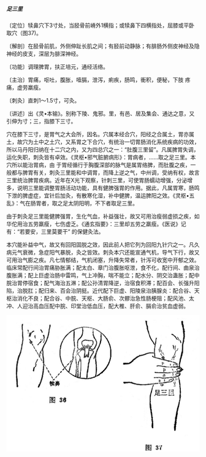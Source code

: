 ##### 足三里

〔定位〕犊鼻穴下3寸处，当胫骨前嵴外1横指；或犊鼻下四横指处，屈膝或平卧取穴（图37)。

〔解剖〕在胫骨前肌，外侧伸趾长肌之间；有胫前动静脉；有腓肠外侧皮神经及隐神经的皮支，深层为腓深神经。

〔功能〕调理脾胃，扶正培元，通经活络。

〔主治〕胃痛，呕吐，腹胀，噎膈，泄泻，痢疾，肠鸣，衝积，便秘，下肢 疼痛，虚劳羸瘦。

〔刺灸〕直刺1〜1.5寸，可灸。

〔讲述〕出《灵•本输》。别称下陵、鬼邪。里，有邑、居及集会、通达之意，又引伸为寸；三，指膝下三寸。

穴在膝下三寸，是胃气之大会所，因名。穴属本经合穴，阳经之合属土，胃亦属土，故穴为土中之土穴，又系胃之下合穴，有统治一切胃肠消化系统疾病的功效，所以马丹阳归纳在十二穴之内，又为四总穴之一：“肚腹三里留”。凡属脾胃失调，运化失职，刺灸皆有卓效。《灵枢•邪气脏腑病形》：胃病者，……取之足三里。本穴所以能治胃病，由 于胃经循行于胸腹深部的脉气是属胃络脾，而肚腹之疾，一般都与脾胃有关，刺灸三里能和中调胃，而降上逆之气，中州调，受纳有权，故言三里统治脾胃疾病。近年在X光下观察，针刺三里，可使胃肠蠕动增强，分泌增多，说明三里能调整胃肠活动功能，具有健脾强胃的作用。据此，凡属胃寒，肠鸣下泄的脾虚症，宜针后加灸，有散寒化湿，补中健脾，温运脾阳之效。《灵枢•五乱》：气在肠胃者，取之足太阴阳明，不下者取足三里。

由于刺灸足三里能健脾强胃，生化气血，补益强壮，故又可用治瘦弱虚损之疾，如华佗用治五劳羸瘦，七伤虚乏。《通玄指要》：三里却五劳之羸瘦。《医说》记有：“若要安，三里莫要干” 的保健灸法。

本穴能补益中气，故又有回阳固脱之效，因此前人把它列为回阳九针穴之一。凡久病元气衰微，急症阳气暴脱，灸之皆效。刺灸本穴还能宣通气机，导气下行，故又可用治气膨之疾。凡七情郁结，气机闭塞，升降失常者，针泻可收宽中开郁之效。临床常配行间治胃痛胁胀满；配太白、章门治腹胀呕泄，食不化，配行间、曲泉治腹胀满；配上巨虚治肠中雷鸣，气上冲胸，喘不能立；配水分、阴交治蛊胀；配中脘治胃停宿食；配气海治五淋；配公孙清胃降逆，治宿食积滞；配百会、长强升阳陷，治脱肛；配归来、百会治阴挺。近代配下巨虚、阳陵泉治胰腺炎：配合谷、天枢治消化不良；配合谷、中脘、天枢、大肠俞、次髎治急性肠梗阻；配风池、太冲、人迎治高血压配中脘、印堂治低血压，配大椎、肝俞、膈俞治贫血虚弱。

<img src="img/图36、37.jpg" style="zoom:80%;" />
